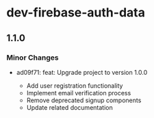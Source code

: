 # dev-firebase-auth-data

## 1.1.0

### Minor Changes

- ad09f71: feat: Upgrade project to version 1.0.0

  - Add user registration functionality
  - Implement email verification process
  - Remove deprecated signup components
  - Update related documentation
